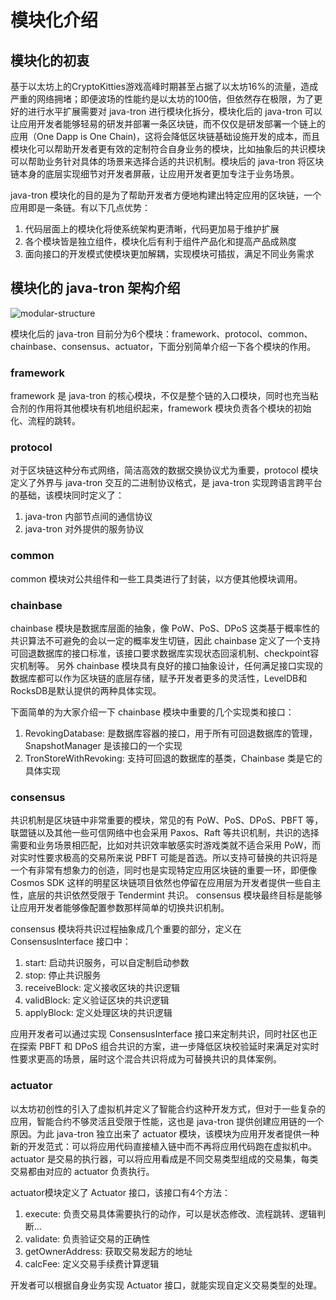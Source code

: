 # 模块化介绍

## 模块化的初衷

基于以太坊上的CryptoKitties游戏高峰时期甚至占据了以太坊16%的流量，造成严重的网络拥堵；即便波场的性能约是以太坊的100倍，但依然存在极限，为了更好的进行水平扩展需要对 java-tron 进行模块化拆分，模块化后的 java-tron 可以让应用开发者能够轻易的研发并部署一条区块链，而不仅仅是研发部署一个链上的应用（One Dapp is One Chain)，这将会降低区块链基础设施开发的成本，而且模块化可以帮助开发者更有效的定制符合自身业务的模块，比如抽象后的共识模块可以帮助业务针对具体的场景来选择合适的共识机制。模块后的 java-tron 将区块链本身的底层实现细节对开发者屏蔽，让应用开发者更加专注于业务场景。

java-tron 模块化的目的是为了帮助开发者方便地构建出特定应用的区块链，一个应用即是一条链。有以下几点优势：

1. 代码层面上的模块化将使系统架构更清晰，代码更加易于维护扩展
2. 各个模块皆是独立组件，模块化后有利于组件产品化和提高产品成熟度
3. 面向接口的开发模式使模块更加解耦，实现模块可插拔，满足不同业务需求

## 模块化的 java-tron 架构介绍

![modular-structure]("https://github.com/guoquanwu/java-tron/blob/custom_actuator_doc_image/docs/images/module.png")


模块化后的 java-tron 目前分为6个模块：framework、protocol、common、chainbase、consensus、actuator，下面分别简单介绍一下各个模块的作用。

### framework

framework 是 java-tron 的核心模块，不仅是整个链的入口模块，同时也充当粘合剂的作用将其他模块有机地组织起来，framework 模块负责各个模块的初始化、流程的跳转。

### protocol

对于区块链这种分布式网络，简洁高效的数据交换协议尤为重要，protocol 模块定义了外界与 java-tron 交互的二进制协议格式，是 java-tron 实现跨语言跨平台的基础，该模块同时定义了：
1. java-tron 内部节点间的通信协议
2. java-tron 对外提供的服务协议

### common

common 模块对公共组件和一些工具类进行了封装，以方便其他模块调用。

### chainbase

chainbase 模块是数据库层面的抽象，像 PoW、PoS、DPoS 这类基于概率性的共识算法不可避免的会以一定的概率发生切链，因此 chainbase 定义了一个支持可回退数据库的接口标准，该接口要求数据库实现状态回滚机制、checkpoint容灾机制等。
另外 chainbase 模块具有良好的接口抽象设计，任何满足接口实现的数据库都可以作为区块链的底层存储，赋予开发者更多的灵活性，LevelDB和RocksDB是默认提供的两种具体实现。

下面简单的为大家介绍一下 chainbase 模块中重要的几个实现类和接口：
1. RevokingDatabase: 是数据库容器的接口，用于所有可回退数据库的管理，SnapshotManager 是该接口的一个实现
2. TronStoreWithRevoking: 支持可回退的数据库的基类，Chainbase 类是它的具体实现

### consensus

共识机制是区块链中非常重要的模块，常见的有 PoW、PoS、DPoS、PBFT 等，联盟链以及其他一些可信网络中也会采用 Paxos、Raft 等共识机制，共识的选择需要和业务场景相匹配，比如对共识效率敏感实时游戏类就不适合采用 PoW，而对实时性要求极高的交易所来说 PBFT 可能是首选。所以支持可替换的共识将是一个有非常有想象力的创造，同时也是实现特定应用区块链的重要一环，即便像 Cosmos SDK 这样的明星区块链项目依然也停留在应用层为开发者提供一些自主性，底层的共识依然受限于 Tendermint 共识。
consensus 模块最终目标是能够让应用开发者能够像配置参数那样简单的切换共识机制。

consensus 模块将共识过程抽象成几个重要的部分，定义在 ConsensusInterface 接口中：
1. start: 启动共识服务，可以自定制启动参数
2. stop: 停止共识服务
3. receiveBlock: 定义接收区块的共识逻辑
4. validBlock: 定义验证区块的共识逻辑
5. applyBlock: 定义处理区块的共识逻辑

应用开发者可以通过实现 ConsensusInterface 接口来定制共识，同时社区也正在探索 PBFT 和 DPoS 组合共识的方案，进一步降低区块校验延时来满足对实时性要求更高的场景，届时这个混合共识将成为可替换共识的具体案例。

### actuator

以太坊初创性的引入了虚拟机并定义了智能合约这种开发方式，但对于一些复杂的应用，智能合约不够灵活且受限于性能，这也是 java-tron 提供创建应用链的一个原因。为此 java-tron 独立出来了 actuator 模块，该模块为应用开发者提供一种新的开发范式：可以将应用代码直接植入链中而不再将应用代码跑在虚拟机中。
actuator 是交易的执行器，可以将应用看成是不同交易类型组成的交易集，每类交易都由对应的 actuator 负责执行。

actuator模块定义了 Actuator 接口，该接口有4个方法：
1. execute: 负责交易具体需要执行的动作，可以是状态修改、流程跳转、逻辑判断...
2. validate: 负责验证交易的正确性
3. getOwnerAddress: 获取交易发起方的地址
4. calcFee: 定义交易手续费计算逻辑

开发者可以根据自身业务实现 Actuator 接口，就能实现自定义交易类型的处理。
 